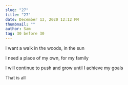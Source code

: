 ```yaml
---
slug: "27"
title: "27"
date: December 13, 2020 12:12 PM
thumbnail: ""
author: Sam
tag: 30 before 30
---
```

I want a walk in the woods, in the sun

I need a place of my own, for my family

I will continue to push and grow until I achieve my goals

That is all